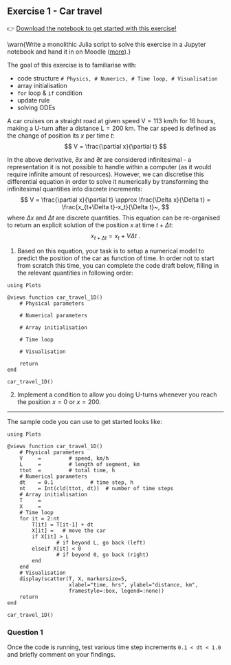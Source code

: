 <!--This file was generated, do not modify it.-->
## Exercise 1 - **Car travel**

👉 [Download the notebook to get started with this exercise!](https://github.com/eth-vaw-glaciology/course-101-0250-00/blob/main/exercise-notebooks/notebooks/lecture1_ex1.ipynb)

\warn{Write a monolithic Julia script to solve this exercise in a Jupyter notebook and hand it in on Moodle ([more](/homework)).}

The goal of this exercise is to familiarise with:
- code structure `# Physics, # Numerics, # Time loop, # Visualisation`
- array initialisation
- `for` loop & `if` condition
- update rule
- solving ODEs

A car cruises on a straight road at given speed $\mathrm{V = 113}$ km/h for 16 hours, making a U-turn after a distance $\mathrm{L = 200}$ km. The car speed is defined as the change of position its $x$ per time $t$:
$$
V = \frac{\partial x}{\partial t}
$$

In the above derivative, $\partial x$ and $\partial t$ are considered infinitesimal - a representation it is not possible to handle within a computer (as it would require infinite amount of resources). However, we can discretise this differential equation in order to solve it numerically by transforming the infinitesimal quantities into discrete increments:
$$
V = \frac{\partial x}{\partial t} \approx \frac{\Delta x}{\Delta t} = \frac{x_{t+\Delta t}-x_t}{\Delta t}~,
$$
where $\Delta x$ and $\Delta t$ are discrete quantities. This equation can be re-organised to return an explicit solution of the position $x$ at time $t+\Delta t$:
$$
x_{t+\Delta t} = x_{t} + V \Delta t~.
$$

1. Based on this equation, your task is to setup a numerical model to predict the position of the car as function of time. In order not to start from scratch this time, you can complete the code draft below, filling in the relevant quantities in following order:

````julia:ex1
using Plots

@views function car_travel_1D()
    # Physical parameters

    # Numerical parameters

    # Array initialisation

    # Time loop

    # Visualisation

    return
end

car_travel_1D()
````

2. Implement a condition to allow you doing U-turns whenever you reach the position $x=0$ or $x=200$.

---

The sample code you can use to get started looks like:

````julia:ex2
using Plots

@views function car_travel_1D()
    # Physical parameters
    V     =         # speed, km/h
    L     =         # length of segment, km
    ttot  =         # total time, h
    # Numerical parameters
    dt    = 0.1            # time step, h
    nt    = Int(cld(ttot, dt))  # number of time steps
    # Array initialisation
    T     =
    X     =
    # Time loop
    for it = 2:nt
        T[it] = T[it-1] + dt
        X[it] =   # move the car
        if X[it] > L
                # if beyond L, go back (left)
        elseif X[it] < 0
                # if beyond 0, go back (right)
        end
    end
    # Visualisation
    display(scatter(T, X, markersize=5,
                    xlabel="time, hrs", ylabel="distance, km",
                    framestyle=:box, legend=:none))
    return
end

car_travel_1D()
````

### Question 1

Once the code is running, test various time step increments `0.1 < dt < 1.0` and briefly comment on your findings.

